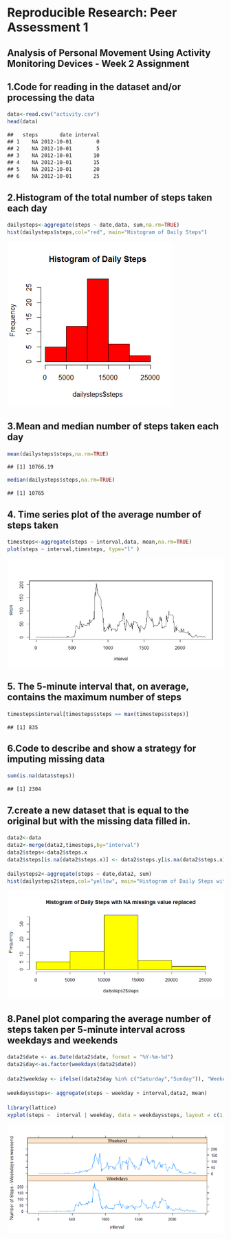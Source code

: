 # Reproducible Research: Peer Assessment 1


## Analysis of Personal Movement Using Activity Monitoring Devices - Week 2 Assignment 

## 1.Code for reading in the dataset and/or processing the data


```r
data<-read.csv("activity.csv")
head(data)
```

```
##   steps       date interval
## 1    NA 2012-10-01        0
## 2    NA 2012-10-01        5
## 3    NA 2012-10-01       10
## 4    NA 2012-10-01       15
## 5    NA 2012-10-01       20
## 6    NA 2012-10-01       25
```

## 2.Histogram of the total number of steps taken each day



```r
dailysteps<-aggregate(steps ~ date,data, sum,na.rm=TRUE)
hist(dailysteps$steps,col="red", main="Histogram of Daily Steps")
```

![](PA1_template_files/figure-html/unnamed-chunk-2-1.png)<!-- -->


## 3.Mean and median number of steps taken each day


```r
mean(dailysteps$steps,na.rm=TRUE)
```

```
## [1] 10766.19
```

```r
median(dailysteps$steps,na.rm=TRUE)
```

```
## [1] 10765
```


## 4. Time series plot of the average number of steps taken

```r
timesteps<-aggregate(steps ~ interval,data, mean,na.rm=TRUE)
plot(steps ~ interval,timesteps, type="l" )
```

![](PA1_template_files/figure-html/unnamed-chunk-4-1.png)<!-- -->


## 5. The 5-minute interval that, on average, contains the maximum number of steps

```r
timesteps$interval[timesteps$steps == max(timesteps$steps)]
```

```
## [1] 835
```


## 6.Code to describe and show a strategy for imputing missing data

```r
sum(is.na(data$steps))
```

```
## [1] 2304
```

## 7.create a new dataset that is equal to the original but with the missing data filled in. 

```r
data2<-data
data2<-merge(data2,timesteps,by="interval")
data2$steps<-data2$steps.x
data2$steps[is.na(data2$steps.x)] <- data2$steps.y[is.na(data2$steps.x)]

dailysteps2<-aggregate(steps ~ date,data2, sum)
hist(dailysteps2$steps,col="yellow", main="Histogram of Daily Steps with NA missings value replaced")
```

![](PA1_template_files/figure-html/unnamed-chunk-7-1.png)<!-- -->

## 8.Panel plot comparing the average number of steps taken per 5-minute interval across weekdays and weekends


```r
data2$date <- as.Date(data2$date, format = "%Y-%m-%d")
data2$day<-as.factor(weekdays(data2$date))

data2$weekday <- ifelse((data2$day %in% c("Saturday","Sunday")), "Weekend", "Weekdays") 

weekdayssteps<- aggregate(steps ~ weekday + interval,data2, mean)

library(lattice)
xyplot(steps ~  interval | weekday, data = weekdayssteps, layout = c(1,2), type ="l", ylab="Number of Steps - Weekdays vs weekend")
```

![](PA1_template_files/figure-html/unnamed-chunk-8-1.png)<!-- -->
